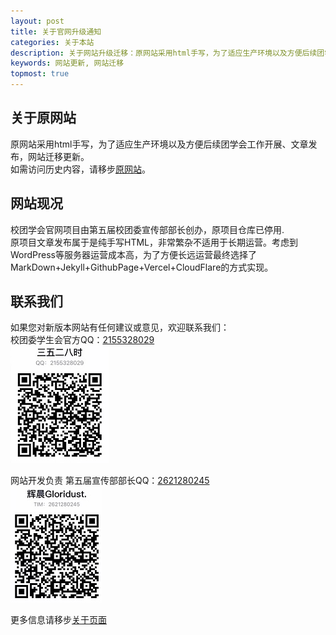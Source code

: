 ```yaml
---
layout: post
title: 关于官网升级通知
categories: 关于本站
description: 关于网站升级迁移：原网站采用html手写，为了适应生产环境以及方便后续团学会工作开展、文章发布，网站迁移更新。
keywords: 网站更新, 网站迁移
topmost: true
---
```


## 关于原网站
原网站采用html手写，为了适应生产环境以及方便后续团学会工作开展、文章发布，网站迁移更新。  
如需访问历史内容，请移步[原网站](https://v1.cflsgx.top)。

## 网站现况
校团学会官网项目由第五届校团委宣传部部长创办，原项目仓库已停用.  
原项目文章发布属于是纯手写HTML，非常繁杂不适用于长期运营。考虑到WordPress等服务器运营成本高，为了方便长远运营最终选择了MarkDown+Jekyll+GithubPage+Vercel+CloudFlare的方式实现。  

## 联系我们
如果您对新版本网站有任何建议或意见，欢迎联系我们：  
校团委学生会官方QQ：[2155328029](https://qm.qq.com/cgi-bin/qm/qr?k=8sIvR6Ub7YN9iAsTEywW5XF8w9c-Q_8s&noverify=0)  
![三五二八时QQ](/images/posts/2022-08-03-blog_update/35284-qq.jpg)

网站开发负责 第五届宣传部部长QQ：[2621280245](https://qm.qq.com/cgi-bin/qm/qr?k=nXgxBV4A2M3egtMYK2wSLLPSNa1m2EvI&noverify=0)  
![GloridustQQ](/images/posts/2022-08-03-blog_update/gloridust-qq.jpg)  

更多信息请移步[关于页面](/about/)
